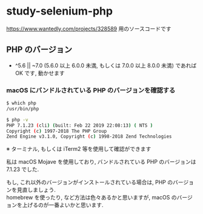 # study-selenium-php
https://www.wantedly.com/projects/328589 用のソースコードです

## PHP のバージョン
  - ^5.6 || ~7.0 (5.6.0 以上 6.0.0 未満, もしくは 7.0.0 以上 8.0.0 未満) であれば OK です, 動かせます

### macOS にバンドルされている PHP のバージョンを確認する

```bash
$ which php
/usr/bin/php

$ php -v
PHP 7.1.23 (cli) (built: Feb 22 2019 22:08:13) ( NTS )
Copyright (c) 1997-2018 The PHP Group
Zend Engine v3.1.0, Copyright (c) 1998-2018 Zend Technologies
```
※ ターミナル, もしくは iTerm2 等を使用して確認ができます

私は macOS Mojave を使用しており, バンドルされている PHP のバージョンは 7.1.23 でした.

もし, これ以外のバージョンがインストールされている場合は, PHP のバージョンを見直しましょう.    
homebrew を使ったり, など方法は色々あるかと思いますが, macOS のバージョンを上げるのが一番よいかと思います.
